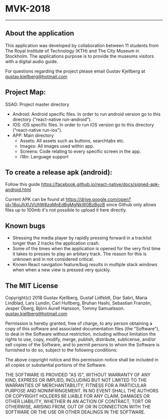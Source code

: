 # MVK-2018
***
## About the application
This application was developed by collaboration between 11 students from The Royal Institute of Technology (KTH) and The City Museum in Stockholm. The applications purpose is to provide the museums visitors with a digital audio guide.

For questions regarding the project please email Gustav Kjellberg at gustav.kjellberg@hotmail.com

Project Map:
---
SSAG: Project master directory
* Android: Android specific files. In order to run android version go to this directory ("react-native run-android").
* IOS: iOS specific files. In order to run iOS version go to this directory ("react-native run-ios").
* APP: Main directory
     * Assets: All assets such as buttons, searchtabs etc.
     * Images: All images used within app.
     * Screens: Code relating to every specific screen in the app.
     * i18n: Language support
              
    

## To create a release apk (android):

Follow this guide https://facebook.github.io/react-native/docs/signed-apk-android.html


Current APK can be found at
https://drive.google.com/open?id=16oiJhXUVUhW8zqMnEdBgMgNkW0BzBgzB
since Github only allows files up to 100mb it's not possible to upload it here directly.

## Known bugs

* Stressing the media player by rapidly pressing forward in a tracklist longer than 2 tracks the application crash.
* Some of the times when the application is opened for the very first time it takes to presses to play an arbitary track. The reason for this is unknown and in not considered critical.
* Known React navigation feature/bug results in multiple stack windows when when a new view is pressed very quickly.

## The MIT License
Copyright(c) 2018 Gustav Kjellberg, Gustaf Lidfeldt, Diar Sabri, Maria Lindblad, Lars Lundin, Carl Hultberg, Bruhan Hashi, Sebastian Franzén, Jesper Öberg, Björn Aurell Hansson, Tommy Samuelsson. <gustav.kjellberg@hotmail.com>

Permission is hereby granted, free of charge, to any person obtaining a copy of this software and associated documentation files (the "Software"), to deal in the Software without restriction, including without limitation the rights to use, copy, modify, merge, publish, distribute, sublicense, and/or sell copies of the Software, and to permit persons to whom the Software is furnished to do so, subject to the following conditions:

The above copyright notice and this permission notice shall be included in all copies or substantial portions of the Software.

THE SOFTWARE IS PROVIDED "AS IS", WITHOUT WARRANTY OF ANY KIND, EXPRESS OR IMPLIED, INCLUDING BUT NOT LIMITED TO THE WARRANTIES OF MERCHANTABILITY, FITNESS FOR A PARTICULAR PURPOSE AND NONINFRINGEMENT. IN NO EVENT SHALL THE AUTHORS OR COPYRIGHT HOLDERS BE LIABLE FOR ANY CLAIM, DAMAGES OR OTHER LIABILITY, WHETHER IN AN ACTION OF CONTRACT, TORT OR OTHERWISE, ARISING FROM, OUT OF OR IN CONNECTION WITH THE SOFTWARE OR THE USE OR OTHER DEALINGS IN THE SOFTWARE.
